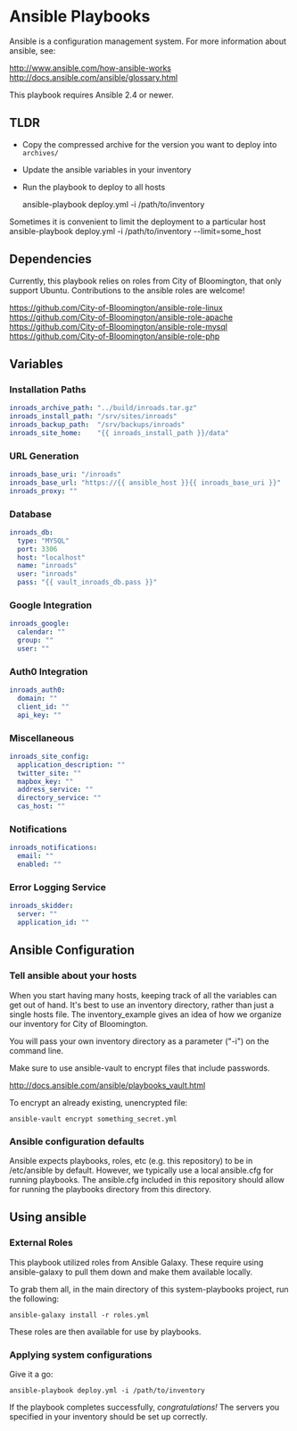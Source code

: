 # Ansible Playbooks

Ansible is a configuration management system. For more information about ansible, see:

http://www.ansible.com/how-ansible-works
http://docs.ansible.com/ansible/glossary.html

This playbook requires Ansible 2.4 or newer.

## TLDR
* Copy the compressed archive for the version you want to deploy into `archives/`
* Update the ansible variables in your inventory
* Run the playbook to deploy to all hosts

    ansible-playbook deploy.yml -i /path/to/inventory

Sometimes it is convenient to limit the deployment to a particular host
    ansible-playbook deploy.yml -i /path/to/inventory --limit=some_host

## Dependencies

Currently, this playbook relies on roles from City of Bloomington, that only support Ubuntu.  Contributions to the ansible roles are welcome!

https://github.com/City-of-Bloomington/ansible-role-linux
https://github.com/City-of-Bloomington/ansible-role-apache
https://github.com/City-of-Bloomington/ansible-role-mysql
https://github.com/City-of-Bloomington/ansible-role-php

## Variables
### Installation Paths
```YAML
inroads_archive_path: "../build/inroads.tar.gz"
inroads_install_path: "/srv/sites/inroads"
inroads_backup_path:  "/srv/backups/inroads"
inroads_site_home:    "{{ inroads_install_path }}/data"
```

### URL Generation
```YAML
inroads_base_uri: "/inroads"
inroads_base_url: "https://{{ ansible_host }}{{ inroads_base_uri }}"
inroads_proxy: ""
```

### Database
```YAML
inroads_db:
  type: "MYSQL"
  port: 3306
  host: "localhost"
  name: "inroads"
  user: "inroads"
  pass: "{{ vault_inroads_db.pass }}"
```

### Google Integration
```YAML
inroads_google:
  calendar: ""
  group: ""
  user: ""
```

### Auth0 Integration
```YAML
inroads_auth0:
  domain: ""
  client_id: ""
  api_key: ""
```

### Miscellaneous
```YAML
inroads_site_config:
  application_description: ""
  twitter_site: ""
  mapbox_key: ""
  address_service: ""
  directory_service: ""
  cas_host: ""
```
### Notifications
```YAML
inroads_notifications:
  email: ""
  enabled: ""
```

### Error Logging Service
```YAML
inroads_skidder:
  server: ""
  application_id: ""
```

## Ansible Configuration

### Tell ansible about your hosts
When you start having many hosts, keeping track of all the variables can get out of hand.  It's best to use an inventory directory, rather than just a single hosts file.  The inventory_example gives an idea of how we organize our inventory for City of Bloomington.

You will pass your own inventory directory as a parameter ("-i") on the command line.

Make sure to use ansible-vault to encrypt files that include passwords.

http://docs.ansible.com/ansible/playbooks_vault.html

To encrypt an already existing, unencrypted file:

    ansible-vault encrypt something_secret.yml

### Ansible configuration defaults

Ansible expects playbooks, roles, etc (e.g. this repository) to be in /etc/ansible by default.
However, we typically use a local ansible.cfg for running playbooks.  The ansible.cfg included in this repository should allow for running the playbooks directory from this directory.


## Using ansible

### External Roles

This playbook utilized roles from Ansible Galaxy. These require using ansible-galaxy to pull them down and make them available locally.

To grab them all, in the main directory of this system-playbooks project, run the following:

    ansible-galaxy install -r roles.yml

These roles are then available for use by playbooks.

### Applying system configurations

Give it a go:

    ansible-playbook deploy.yml -i /path/to/inventory

If the playbook completes successfully, *congratulations!* The servers you specified in your inventory should be set up correctly.
